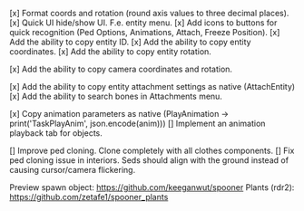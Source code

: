 [x] Format coords and rotation (round axis values to three decimal places).
[x] Quick UI hide/show UI. F.e. entity menu.
[x] Add icons to buttons for quick recognition (Ped Options, Animations, Attach, Freeze Position). 
[x] Add the ability to copy entity ID.
[x] Add the ability to copy entity coordinates.
[x] Add the ability to copy entity rotation.

[x] Add the ability to copy camera coordinates and rotation.

[x] Add the ability to copy entity attachment settings as native (AttachEntity)
[x] Add the ability to search bones in Attachments menu.

[x] Copy animation parameters as native (PlayAnimation -> print('TaskPlayAnim', json.encode(anim)))
[] Implement an animation playback tab for objects.


[] Improve ped cloning. Clone completely with all clothes components.
[] Fix ped cloning issue in interiors. Seds should align with the ground instead of causing cursor/camera flickering.

Preview spawn object: 
https://github.com/keeganwut/spooner
Plants (rdr2):
https://github.com/zetafe1/spooner_plants
